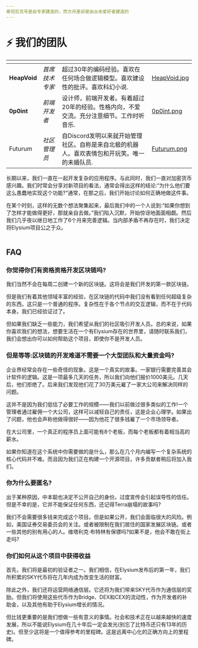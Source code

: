 ```yaml
---
泰坦尼克号是由专家建造的，而方舟是却是由业余爱好者建造的
---
```


# ⚡ 我们的团队

<table data-view="cards"><thead><tr><th></th><th></th><th></th><th data-hidden data-card-cover data-type="files"></th></tr></thead><tbody><tr><td><strong>HeapVoid</strong></td><td><em>首席技术专家</em></td>
<td>超过30年的编码经验。喜欢在任何场合做逻辑模型。喜欢建设性的批评。喜欢科幻小说.</td>
<td><a href="../.gitbook/assets/HeapVoid.jpg">HeapVoid.jpg</a></td></tr><tr><td><strong>0p0int</strong></td><td><em>前端开发者</em></td>
<td>设计师，前端开发者。有着超过20年的经验。性格内向，不爱交流。充分注意细节。工作时听音乐.</td>
<td><a href="../.gitbook/assets/0p0int.png">0p0int.png</a></td></tr>
<tr><td>Futurum</td>
<td><em>社区管理员</em> </td>
<td>自Discord发明以来就开始管理社区。自称是来自北极的机器人。喜欢表情包和开玩笑。唯一的未婚队员.</td>
<td><a href="../.gitbook/assets/Futurum.png">Futurum.png</a></td></tr></tbody></table>

长期以来，我们一直在一起开发复杂的应用程序。与此同时，我们一直对加密货币感兴趣。我们时常会分享对新项目的看法，通常会得出这样的结论:“为什么他们要这么愚蠢地实现这个功能?”通常，在那之后，我们开始讨论如何正确地做这件事。

在某个时刻，这样的无数个想法聚集起来，最后我们中的一个人说到:“如果你想到了怎样才能做得更好，那就亲自去做。”我们陷入沉默，开始惊讶地面面相觑。然后我们几乎夜以继日地工作了6个月来完善逻辑。当内部矛盾不再存在时，我们决定将Elysium项目公之于众。

|   |
| - |

## FAQ

### 你觉得你们有资格资格开发区块链吗?

我们当然不会在每周二创建一个新的区块链。这将会是我们开发的第一款区块链。

但是我们有着其他领域丰富的经验，在区块链的代码中我们没有看到任何超级复杂的东西。这只是一个普通的程序。复杂性在于各个节点的交互逻辑，而不在于代码本身。我们已经验证过了。

但如果我们缺乏一些能力，我们希望从我们的社区吸引开发人员。总的来说，如果你喜欢我们的想法，想要生活在一个有Elysium存在的世界里，请随时联系我们，我们会想出你可以如何帮助这个项目，即使你不是开发人员。

### 但是等等:区块链的开发难道不需要一个大型团队和大量资金吗?

企业界经常会存在一些奇怪的现象。这是一个真实的故事。一家银行需要完善其会计软件的逻辑。这是一项最多几天的任务，所以我们向他们报价1000美元。几天后，他们拒绝了。后来我们发现他们花了30万美元雇了一家大公司来解决同样的问题。

这并不是因为我们低估了必要工作的规模——我们以前做过很多类似的工作!一个管理者通过雇佣一个大公司，这样可以减轻自己的责任，这是企业心理学。如果出了问题，他也会声称他做得很好——因为他花了很多钱雇了一个市场领导者。

在大公司里，一个真正的程序员上面可能有8个老板，而每个老板都有着相当高的薪水。

如果你知道在这个系统中你需要做的是什么，那么在几个月内编写一个复杂系统的核心代码并不难。而且因为我们正在构建一个开源项目，许多贡献者稍后将加入我们。

### 你为什么要匿名?

出于某种原因，中本聪也决定不公开自己的身份。过度宣传会引起误导性的信任。但是不幸的是，它并不能保证任何东西，还记得Terra崩塌的故事吗?

我们不会需要很多钱来完成这个项目。但是如果公开，我们会面临很大的风险。例如，美国证券交易委员会的关注。或者被限制在我们居住的国家发展区块链。或者一些其他的别有用心的人。维塔利克·布特林有保镖吗?如果不是，他会不敢在街上走吗?

### 你们如何从这个项目中获得收益

首先，我们将是最初的验证者之一。我们相信，在Elysium发布后的第一年，我们所积累的SKY代币将在几年内成为改变生活的财富。

除此之外，我们还将运营网络通信层。它还将为我们带来SKY代币作为通信层的奖励。但我们将使用这些代币作为Bridge、DEX和CEX的流动性，作为开发者的补助金，以及其他有助于Elysium增长的情况。

但比钱更重要的是我们想做一些有意义的事情。社会和技术正在以越来越快的速度发展，所以不能说Elysium在几十年后一定会发光(别忘了比特币还只有13年的历史)。但至少这将是一个值得参考的里程碑。这是远离中心化的正确方向上的里程碑。